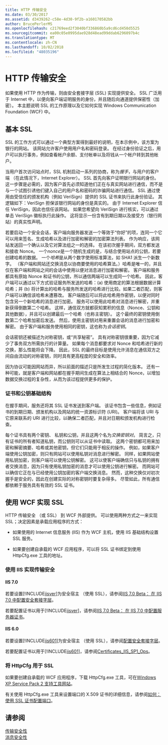 ```yaml
---
title: HTTP 传输安全
ms.date: 03/30/2017
ms.assetid: d3439262-c58e-4d30-9f2b-a160170582bb
author: BrucePerlerMS
ms.openlocfilehash: c21769eed2f3040bf336860b5a9cd6cd450d5525
ms.sourcegitcommit: ea00c05e0995dae928d48ead99ddab6296097b4c
ms.translationtype: MT
ms.contentlocale: zh-CN
ms.lasthandoff: 10/02/2018
ms.locfileid: "48035196"
---
```

# <a name="http-transport-security"></a>HTTP 传输安全
如果使用 HTTP 作为传输，则由安全套接字层 (SSL) 实现提供安全。 SSL 广泛用于 Internet 中，以便向客户端证明服务的身份，并且随后向通道提供保密性（加密）。 本主题说明 SSL 的工作原理以及它如何实现 Windows Communication Foundation (WCF) 中。  
  
## <a name="basic-ssl"></a>基本 SSL  
 SSL 的工作方式可以通过一个典型方案得到最好的说明，在本示例中，该方案为银行的网站。 该网站允许客户使用用户名和密码登录。 在经过身份验证之后，用户可以执行事务，例如查看帐户余额、支付帐单以及将钱从一个帐户转到其他帐户。  
  
 当用户首次访问站点时，SSL 机制启动一系列的协商，称为*握手*，与用户的客户端 （在此情况下，Internet Explorer）。 SSL 首先向客户证明银行网站的身份。 这一步骤是必需的，因为客户首先必须知道他们正在与真实网站进行通信，而不是与一个试图引诱他们键入自己的用户名和密码的诈骗网站进行通信。 SSL 通过使用由受信任的颁发机构（例如 VeriSign）提供的 SSL 证书来执行此身份验证。 其逻辑如下：VeriSign 担保该银行网站的身份是真实的。 由于 Internet Explorer 信任 VeriSign，因此也信任该网站。 如果您希望向 VeriSign 进行核实，可以通过单击 VeriSign 徽标执行此操作。 这将显示一份含有到期日期以及接受方（银行网站）的真实性声明。  
  
 若要启动一个安全会话，客户端向服务器发送一个等效于“你好”的项，连同一个它可以用来签名、生成哈希以及进行加密和解密的加密算法列表。 作为响应，该网站发送回一个确认以及它对算法组之一的选择。 在该初次握手期间，双方都发送和接收 Nonce。 一个*nonce*是一个随机生成的是，与结合使用站点的公钥，若要创建哈希的数据。 一个*哈希*是从两个数字使用标准算法，如 SHA1 派生一个新数字。 （客户端和网站还交换消息以协商要使用的哈希算法。）哈希是唯一的，并且仅在客户端和网站之间的会话中使用以便对消息进行加密和解密。 客户端和服务都具有原始 Nonce 和证书的公钥，所以通信两端可以生成同一个哈希。 因此，客户端可以通过以下方式验证服务所发送的哈希：(a) 使用商定的算法根据数据计算哈希；并 (b) 将计算出的哈希与服务所发送的哈希进行比较。如果二者匹配，则客户端可以确信该哈希未遭篡改。 客户端随后可以将此哈希用作密钥，以便对同时包含另一个新哈希的消息进行加密。 服务可以使用此哈希对消息进行解密，并重新获得倒数第二个哈希。 这样，通信双方就都获知累积的信息（Nonce、公钥和其他数据），并且可以创建最后一个哈希（也称主密钥）。 这个最终的密钥使用倒数第二个哈希加密后发送。 然后，使用主密钥对用来重置会话的消息进行加密和解密。 由于客户端和服务使用相同的密钥，这也称为*会话密钥*。  
  
 会话密钥还被描述为对称密钥，或“共享秘密”。 具有对称密钥很重要，因为它减少了事务双方所需执行的计算量。 如果每个消息都要求对 Nonce 和哈希进行新的交换，那么性能将会下降。 因此，SSL 的最终目标是使用允许消息在通信双方之间自由流动的对称密钥，同时具有更高程度的安全和效率。  
  
 因为协议可能因网站而异，所以前面的描述只是所发生过程的简化版本。 还有一种可能，就是客户端和网站都在握手期间生成在算法上相结合的 Nonce，以增加数据交换过程的复杂性，从而为该过程提供更多的保护。  
  
### <a name="certificates-and-public-key-infrastructure"></a>证书和公钥基础结构  
 在握手期间，服务还将其 SSL 证书发送到客户端。 该证书包含一些信息，例如证书的到期日期、颁发机构以及网站的统一资源标识符 (URI)。 客户端将该 URI 与它原来联系的 URI 进行比较，以确保二者匹配，并且对日期和颁发机构进行检查。  
  
 每个证书具有两个密钥、 私钥和公钥，并且这两个名为*交换密钥对*。 简言之，只有证书的所有者知道私钥，而公钥则可以从证书中读取。 这两个密钥都可用来加密和解密摘要、哈希或其他密钥，但它们只能用于相反的操作。 例如，如果客户端使用公钥加密，则只有网站可以使用私钥对消息进行解密。 同样，如果网站使用私钥加密，则客户端可以使用公钥解密。 这可以使客户端确信只与私钥的拥有者交换消息，因为只有使用私钥加密的消息才可以使用公钥进行解密。 而网站可以确信它正在与已经使用公钥加密的客户端交换消息。 然而，这种交换仅对初次握手是安全的，因此在创建实际的对称密钥时要复杂得多。 尽管如此，所有通信都依赖于服务具有有效的 SSL 证书。  
  
## <a name="implementing-ssl-with-wcf"></a>使用 WCF 实现 SSL  
 HTTP 传输安全 （或 SSL） 到 WCF 外部提供。 可以使用两种方式之一来实现 SSL；决定因素是承载应用程序的方式：  
  
-   如果使用的 Internet 信息服务 (IIS) 作为 WCF 主机，使用 IIS 基础结构设置 SSL 服务。  
  
-   如果要创建自承载的 WCF 应用程序，可以将 SSL 证书绑定到使用 HttpCfg.exe 工具的地址。  
  
### <a name="using-iis-for-transport-security"></a>使用 IIS 实现传输安全  
  
#### <a name="iis-70"></a>IIS 7.0  
 若要设置[!INCLUDE[iisver](../../../../includes/iisver-md.md)]为安全宿主 （使用 SSL），请参阅[IIS 7.0 Beta： 在 IIS 7.0 中配置安全套接字层](https://go.microsoft.com/fwlink/?LinkId=88600)。  
  
 若要配置证书以用于[!INCLUDE[iisver](../../../../includes/iisver-md.md)]，请参阅[IIS 7.0 Beta： 在 IIS 7.0 中配置服务器证书](https://go.microsoft.com/fwlink/?LinkID=88595)。  
  
#### <a name="iis-60"></a>IIS 6.0  
 若要设置[!INCLUDE[iis601](../../../../includes/iis601-md.md)]为安全宿主 （使用 SSL），请参阅[配置安全套接字层](https://go.microsoft.com/fwlink/?LinkId=88601)。  
  
 若要配置证书以用于[!INCLUDE[iis601](../../../../includes/iis601-md.md)]，请参阅[Certificates_IIS_SP1_Ops](https://go.microsoft.com/fwlink/?LinkId=88602)。  
  
### <a name="using-httpcfg-for-ssl"></a>将 HttpCfg 用于 SSL  
 如果要创建自承载的 WCF 应用程序，下载 HttpCfg.exe 工具，可在[Windows XP Service Pack 2 支持工具网站](https://go.microsoft.com/fwlink/?LinkId=29002)。  
  
 有关使用 HttpCfg.exe 工具来设置端口的 X.509 证书的详细信息，请参阅[如何： 使用 SSL 证书配置端口](../../../../docs/framework/wcf/feature-details/how-to-configure-a-port-with-an-ssl-certificate.md)。  
  
## <a name="see-also"></a>请参阅  
 [传输安全性](../../../../docs/framework/wcf/feature-details/transport-security.md)  
 [消息安全性](../../../../docs/framework/wcf/feature-details/message-security-in-wcf.md)
